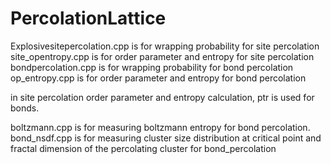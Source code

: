 # PercolationLattice

Explosivesitepercolation.cpp is for wrapping probability for site percolation <br />
site_opentropy.cpp is for order parameter and entropy for site percolation <br />
bondpercolation.cpp is for wrapping probability for bond percolation <br />
op_entropy.cpp is for order parameter and entropy for bond percolation <br />

in site percolation order parameter and entropy calculation, ptr is used for bonds.

boltzmann.cpp is for measuring boltzmann entropy for bond percolation.
bond_nsdf.cpp is for measuring cluster size distribution at critical point and fractal dimension of the percolating cluster for bond_percolation
